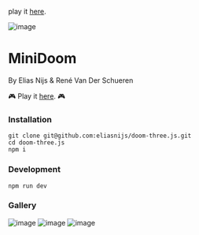 play it <a href="https://eliasnijs.com/projects/minidoom/index.html">here</a>.

![image](https://github.com/user-attachments/assets/d425c0be-ea2d-4c91-90fe-6640694e313e)


# MiniDoom
By Elias Nijs & René Van Der Schueren

🎮 Play it [here](https://eliasnijs.com/projects/minidoom/index.html). 🎮

### Installation
```
git clone git@github.com:eliasnijs/doom-three.js.git
cd doom-three.js
npm i
```

### Development
```
npm run dev
```

### Gallery
![image](https://github.com/user-attachments/assets/4fa9f028-b76c-499b-a743-5b84d97a6100)
![image](https://github.com/user-attachments/assets/2318dddf-58ee-4202-ad87-5d08a4e280be)
![image](https://github.com/user-attachments/assets/a3ff0628-26db-4920-9541-5e9ebf0446ef)



